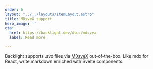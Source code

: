 ```yaml
---
order: 6
layout: "../../layouts/ItemLayout.astro"
title: MDsveX support
hero_image: ''
cta:
  href: https://backlight.dev/docs/mdsvex
  label: Read more

---
```

Backlight supports .svx files via [MDsveX](https://mdsvex.com/) out-of-the-box. Like mdx for React, write markdown enriched with Svelte components.